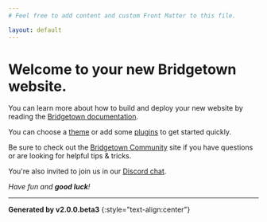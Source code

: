 ```yaml
---
# Feel free to add content and custom Front Matter to this file.

layout: default
---
```


# Welcome to your new Bridgetown website.

You can learn more about how to build and deploy your new website by reading the [Bridgetown documentation](https://www.bridgetownrb.com/docs).

You can choose a [theme](https://github.com/topics/bridgetown-theme) or add some [plugins](https://www.bridgetownrb.com/plugins/) to get started quickly.

Be sure to check out the [Bridgetown Community](https://community.bridgetown.pub) site if you have questions or are looking for helpful tips & tricks.

You're also invited to join us in our [Discord chat](https://discord.gg/4E6hktQGz4).

_Have fun and **good luck**!_

----

**Generated by v2.0.0.beta3**
{:style="text-align:center"}
